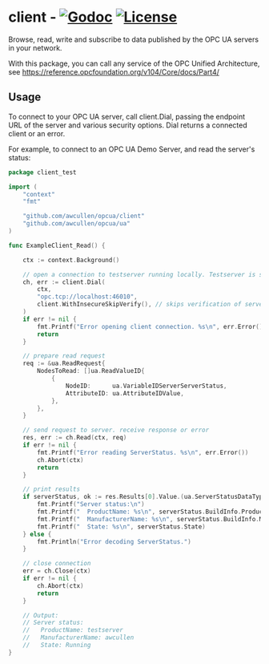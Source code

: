 # client - [![Godoc](http://img.shields.io/badge/go-documentation-blue.svg?style=flat-square)](https://pkg.go.dev/mod/github.com/awcullen/opcua/client) [![License](http://img.shields.io/badge/license-mit-blue.svg?style=flat-square)](https://raw.githubusercontent.com/awcullen/opcua/master/LICENSE)
Browse, read, write and subscribe to data published by the OPC UA servers in your network.

With this package, you can call any service of the OPC Unified Architecture, see https://reference.opcfoundation.org/v104/Core/docs/Part4/

## Usage
To connect to your OPC UA server, call client.Dial, passing the endpoint URL of the server and various security options. Dial returns a connected client or an error.

For example, to connect to an OPC UA Demo Server, and read the server's status: 

```go
package client_test

import (
	"context"
	"fmt"

	"github.com/awcullen/opcua/client"
	"github.com/awcullen/opcua/ua"
)

func ExampleClient_Read() {

	ctx := context.Background()

	// open a connection to testserver running locally. Testserver is started if not already running.
	ch, err := client.Dial(
		ctx,
		"opc.tcp://localhost:46010",
		client.WithInsecureSkipVerify(), // skips verification of server certificate
	)
	if err != nil {
		fmt.Printf("Error opening client connection. %s\n", err.Error())
		return
	}

	// prepare read request
	req := &ua.ReadRequest{
		NodesToRead: []ua.ReadValueID{
			{
				NodeID:      ua.VariableIDServerServerStatus,
				AttributeID: ua.AttributeIDValue,
			},
		},
	}

	// send request to server. receive response or error
	res, err := ch.Read(ctx, req)
	if err != nil {
		fmt.Printf("Error reading ServerStatus. %s\n", err.Error())
		ch.Abort(ctx)
		return
	}

	// print results
	if serverStatus, ok := res.Results[0].Value.(ua.ServerStatusDataType); ok {
		fmt.Printf("Server status:\n")
		fmt.Printf("  ProductName: %s\n", serverStatus.BuildInfo.ProductName)
		fmt.Printf("  ManufacturerName: %s\n", serverStatus.BuildInfo.ManufacturerName)
		fmt.Printf("  State: %s\n", serverStatus.State)
	} else {
		fmt.Println("Error decoding ServerStatus.")
	}

	// close connection
	err = ch.Close(ctx)
	if err != nil {
		ch.Abort(ctx)
		return
	}

	// Output:
	// Server status:
	//   ProductName: testserver
	//   ManufacturerName: awcullen
	//   State: Running
}


```
